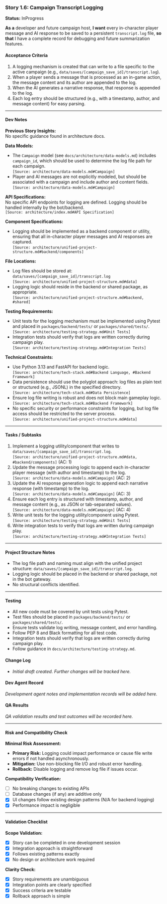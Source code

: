 ### Story 1.6: Campaign Transcript Logging

**Status:** InProgress

**As a** developer and future campaign host, **I want** every in-character player message and AI response to be saved to a persistent `transcript.log` file, **so that** I have a complete record for debugging and future summarization features.

#### Acceptance Criteria
1. A logging mechanism is created that can write to a file specific to the active campaign (e.g., `data/saves/[campaign_save_id]/transcript.log`).
2. When a player sends a message that is processed as an in-game action, the message content and its author are appended to the log.
3. When the AI generates a narrative response, that response is appended to the log.
4. Each log entry should be structured (e.g., with a timestamp, author, and message content) for easy parsing.

---

#### Dev Notes

**Previous Story Insights:**  
No specific guidance found in architecture docs.

**Data Models:**  
- The `Campaign` model (see `docs/architecture/data-models.md`) includes `campaign_id`, which should be used to determine the log file path for each campaign.  
  `[Source: architecture/data-models.md#Campaign]`
- Player and AI messages are not explicitly modeled, but should be associated with a campaign and include author and content fields.  
  `[Source: architecture/data-models.md#Campaign]`

**API Specifications:**  
No specific API endpoints for logging are defined. Logging should be handled internally by the bot/backend.  
`[Source: architecture/index.md#API Specification]`

**Component Specifications:**  
- Logging should be implemented as a backend component or utility, ensuring that all in-character player messages and AI responses are captured.  
  `[Source: architecture/unified-project-structure.md#backend/components]`

**File Locations:**  
- Log files should be stored at: `data/saves/[campaign_save_id]/transcript.log`  
  `[Source: architecture/unified-project-structure.md#data]`
- Logging logic should reside in the backend or shared package, as appropriate.  
  `[Source: architecture/unified-project-structure.md#backend, #shared]`

**Testing Requirements:**  
- Unit tests for the logging mechanism must be implemented using Pytest and placed in `packages/backend/tests/` or `packages/shared/tests/`.  
  `[Source: architecture/testing-strategy.md#Unit Tests]`
- Integration tests should verify that logs are written correctly during campaign play.  
  `[Source: architecture/testing-strategy.md#Integration Tests]`

**Technical Constraints:**  
- Use Python 3.13 and FastAPI for backend logic.  
  `[Source: architecture/tech-stack.md#Backend Language, #Backend Framework]`
- Data persistence should use the polyglot approach: log files as plain text or structured (e.g., JSONL) in the specified directory.  
  `[Source: architecture/tech-stack.md#Data Persistence]`
- Ensure log file writing is robust and does not block main gameplay logic.  
  `[Source: architecture/tech-stack.md#Backend Framework]`
- No specific security or performance constraints for logging, but log file access should be restricted to the server process.  
  `[Source: architecture/unified-project-structure.md#data]`

---

#### Tasks / Subtasks

1. Implement a logging utility/component that writes to `data/saves/[campaign_save_id]/transcript.log`.  
   `[Source: architecture/unified-project-structure.md#data, #backend/components]` (AC: 1)
2. Update the message processing logic to append each in-character player message (with author and timestamp) to the log.  
   `[Source: architecture/data-models.md#Campaign]` (AC: 2)
3. Update the AI response generation logic to append each narrative response (with timestamp) to the log.  
   `[Source: architecture/data-models.md#Campaign]` (AC: 3)
4. Ensure each log entry is structured with timestamp, author, and message content (e.g., as JSON or tab-separated values).  
   `[Source: architecture/data-models.md#Campaign]` (AC: 4)
5. Write unit tests for the logging utility/component using Pytest.  
   `[Source: architecture/testing-strategy.md#Unit Tests]`
6. Write integration tests to verify that logs are written during campaign play.  
   `[Source: architecture/testing-strategy.md#Integration Tests]`

---

#### Project Structure Notes

- The log file path and naming must align with the unified project structure: `data/saves/[campaign_save_id]/transcript.log`.
- Logging logic should be placed in the backend or shared package, not in the bot gateway.
- No structural conflicts identified.

---
#### Testing

- All new code must be covered by unit tests using Pytest.
- Test files should be placed in `packages/backend/tests/` or `packages/shared/tests/`.
- Ensure tests validate log writing, message content, and error handling.
- Follow PEP 8 and Black formatting for all test code.
- Integration tests should verify that logs are written correctly during campaign play.
- Follow guidance in `docs/architecture/testing-strategy.md`.

#### Change Log

- _Initial draft created. Further changes will be tracked here._

#### Dev Agent Record

_Development agent notes and implementation records will be added here._

#### QA Results

_QA validation results and test outcomes will be recorded here._

---

#### Risk and Compatibility Check

**Minimal Risk Assessment:**
- **Primary Risk:** Logging could impact performance or cause file write errors if not handled asynchronously.
- **Mitigation:** Use non-blocking file I/O and robust error handling.
- **Rollback:** Disable logging and remove log file if issues occur.

**Compatibility Verification:**
- [ ] No breaking changes to existing APIs
- [ ] Database changes (if any) are additive only
- [x] UI changes follow existing design patterns (N/A for backend logging)
- [x] Performance impact is negligible

---

#### Validation Checklist

**Scope Validation:**
- [x] Story can be completed in one development session
- [x] Integration approach is straightforward
- [x] Follows existing patterns exactly
- [x] No design or architecture work required

**Clarity Check:**
- [x] Story requirements are unambiguous
- [x] Integration points are clearly specified
- [x] Success criteria are testable
- [x] Rollback approach is simple
